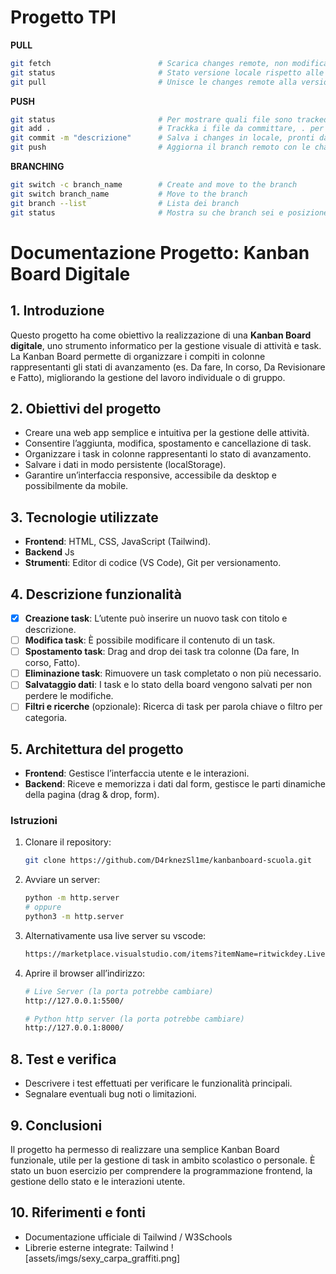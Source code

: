 # Progetto TPI
**PULL**
```bash
git fetch                        # Scarica changes remote, non modifica copia locale
git status                       # Stato versione locale rispetto alle changes remote
git pull                         # Unisce le changes remote alla versione locale
```

**PUSH**
```bash
git status                       # Per mostrare quali file sono tracked per il commit
git add .                        # Trackka i file da committare, . per tutti, se no scrivere il nome
git commit -m "descrizione"      # Salva i changes in locale, pronti da essere pushati, best practice fare molti commit cosi da avere checkpoints dello stato del lavoro, descrizioni piu dettagliati di ogni cambiamento cosi da poter poi resettare a un commit intermedio in caso di errori o bug
git push                         # Aggiorna il branch remoto con le changes locali committate
```

**BRANCHING**
```bash
git switch -c branch_name        # Create and move to the branch
git switch branch_name           # Move to the branch
git branch --list                # Lista dei branch
git status                       # Mostra su che branch sei e posizione rispetto al main
```


# Documentazione Progetto: Kanban Board Digitale

## 1. Introduzione

Questo progetto ha come obiettivo la realizzazione di una **Kanban Board digitale**, uno strumento informatico per la gestione visuale di attività e task. La Kanban Board permette di organizzare i compiti in colonne rappresentanti gli stati di avanzamento (es. Da fare, In corso, Da Revisionare e Fatto), migliorando la gestione del lavoro individuale o di gruppo.

## 2. Obiettivi del progetto

* Creare una web app semplice e intuitiva per la gestione delle attività.
* Consentire l’aggiunta, modifica, spostamento e cancellazione di task.
* Organizzare i task in colonne rappresentanti lo stato di avanzamento.
* Salvare i dati in modo persistente (localStorage).
* Garantire un’interfaccia responsive, accessibile da desktop e possibilmente da mobile.

## 3. Tecnologie utilizzate

* **Frontend**: HTML, CSS, JavaScript (Tailwind).
* **Backend** Js
* **Strumenti**: Editor di codice (VS Code), Git per versionamento.

## 4. Descrizione funzionalità

* [x] **Creazione task**: L’utente può inserire un nuovo task con titolo e descrizione.
* [ ] **Modifica task**: È possibile modificare il contenuto di un task.
* [ ] **Spostamento task**: Drag and drop dei task tra colonne (Da fare, In corso, Fatto).
* [ ] **Eliminazione task**: Rimuovere un task completato o non più necessario.
* [ ] **Salvataggio dati**: I task e lo stato della board vengono salvati per non perdere le modifiche.
* [ ] **Filtri e ricerche** (opzionale): Ricerca di task per parola chiave o filtro per categoria.

## 5. Architettura del progetto

* **Frontend**: Gestisce l’interfaccia utente e le interazioni.
* **Backend**: Riceve e memorizza i dati dal form, gestisce le parti dinamiche della pagina (drag & drop, form).


### Istruzioni

1. Clonare il repository:

   ```bash
   git clone https://github.com/D4rknezSl1me/kanbanboard-scuola.git
   ```
2. Avviare un server:

   ```bash
   python -m http.server
   # oppure
   python3 -m http.server
   ```
3. Alternativamente usa live server su vscode:

   ```bash
   https://marketplace.visualstudio.com/items?itemName=ritwickdey.LiveServer
   ```
4. Aprire il browser all’indirizzo: 
   ```bash
   # Live Server (la porta potrebbe cambiare)
   http://127.0.0.1:5500/
   
   # Python http server (la porta potrebbe cambiare)
   http://127.0.0.1:8000/
   ```

## 8. Test e verifica

* Descrivere i test effettuati per verificare le funzionalità principali.
* Segnalare eventuali bug noti o limitazioni.

## 9. Conclusioni

Il progetto ha permesso di realizzare una semplice Kanban Board funzionale, utile per la gestione di task in ambito scolastico o personale. È stato un buon esercizio per comprendere la programmazione frontend, la gestione dello stato e le interazioni utente.

## 10. Riferimenti e fonti

* Documentazione ufficiale di Tailwind / W3Schools 
* Librerie esterne integrate: Tailwind
![assets/imgs/sexy_carpa_graffiti.png]
